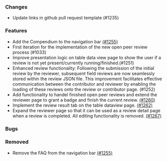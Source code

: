 ### Changes
- Update links in github pull request template (#1235)

### Features
- Add the Compendium to the navigation bar [(#1255)](https://github.com/OpenEnergyPlatform/oeplatform/pull/1255)
- First iteration for the implementation of the new open peer review process (#1033)
- Improve presentation logic on table data view page to show the user if a review is not yet present/currently running/finished.(#1251)
- Enhanced review functionality: Following the submission of the initial review by the reviewer, subsequent field reviews are now seamlessly stored within the review JSON file. This improvement facilitates effective communication between the contributor and reviewer by enabling the loading of these reviews onto the review or contributor page. (#1252)
- Add functionality to handel finished open peer reviews and extend the reviewer page to grant a badge and finish the current review.  [(#1260)](https://github.com/OpenEnergyPlatform/oeplatform/pull/1260)
- Implement the review result tab on the table dataview page. [(#1262)](https://github.com/OpenEnergyPlatform/oeplatform/pull/1262)
- Expand the reviewer page so that it can be used as a review detail page when a review is completed. All editing functionality is removed. [(#1267)](https://github.com/OpenEnergyPlatform/oeplatform/pull/1267)

### Bugs

### Removed
- Remove the FAQ from the navigation bar [(#1255)](https://github.com/OpenEnergyPlatform/oeplatform/pull/1255)
